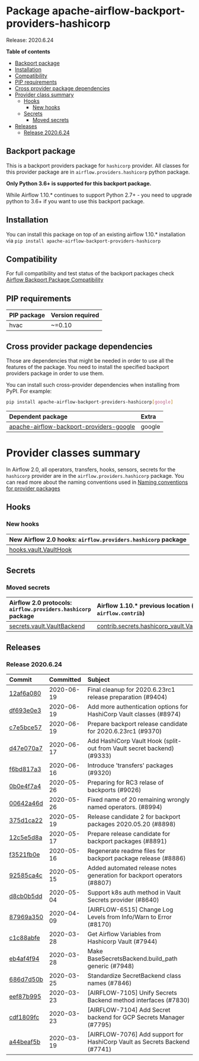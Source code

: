 <!--
 Licensed to the Apache Software Foundation (ASF) under one
 or more contributor license agreements.  See the NOTICE file
 distributed with this work for additional information
 regarding copyright ownership.  The ASF licenses this file
 to you under the Apache License, Version 2.0 (the
 "License"); you may not use this file except in compliance
 with the License.  You may obtain a copy of the License at

   http://www.apache.org/licenses/LICENSE-2.0

 Unless required by applicable law or agreed to in writing,
 software distributed under the License is distributed on an
 "AS IS" BASIS, WITHOUT WARRANTIES OR CONDITIONS OF ANY
 KIND, either express or implied.  See the License for the
 specific language governing permissions and limitations
 under the License.
 -->


# Package apache-airflow-backport-providers-hashicorp

Release: 2020.6.24

**Table of contents**

- [Backport package](#backport-package)
- [Installation](#installation)
- [Compatibility](#compatibility)
- [PIP requirements](#pip-requirements)
- [Cross provider package dependencies](#cross-provider-package-dependencies)
- [Provider class summary](#provider-classes-summary)
    - [Hooks](#hooks)
        - [New hooks](#new-hooks)
    - [Secrets](#secrets)
        - [Moved secrets](#moved-secrets)
- [Releases](#releases)
    - [Release 2020.6.24](#release-2020624)

## Backport package

This is a backport providers package for `hashicorp` provider. All classes for this provider package
are in `airflow.providers.hashicorp` python package.

**Only Python 3.6+ is supported for this backport package.**

While Airflow 1.10.* continues to support Python 2.7+ - you need to upgrade python to 3.6+ if you
want to use this backport package.



## Installation

You can install this package on top of an existing airflow 1.10.* installation via
`pip install apache-airflow-backport-providers-hashicorp`

## Compatibility

For full compatibility and test status of the backport packages check
[Airflow Backport Package Compatibility](https://cwiki.apache.org/confluence/display/AIRFLOW/Backported+providers+packages+for+Airflow+1.10.*+series)

## PIP requirements

| PIP package   | Version required   |
|:--------------|:-------------------|
| hvac          | ~=0.10             |

## Cross provider package dependencies

Those are dependencies that might be needed in order to use all the features of the package.
You need to install the specified backport providers package in order to use them.

You can install such cross-provider dependencies when installing from PyPI. For example:

```bash
pip install apache-airflow-backport-providers-hashicorp[google]
```

| Dependent package                                                                                                  | Extra   |
|:-------------------------------------------------------------------------------------------------------------------|:--------|
| [apache-airflow-backport-providers-google](https://github.com/apache/airflow/tree/master/airflow/providers/google) | google  |

# Provider classes summary

In Airflow 2.0, all operators, transfers, hooks, sensors, secrets for the `hashicorp` provider
are in the `airflow.providers.hashicorp` package. You can read more about the naming conventions used
in [Naming conventions for provider packages](https://github.com/apache/airflow/blob/master/CONTRIBUTING.rst#naming-conventions-for-provider-packages)







## Hooks


### New hooks

| New Airflow 2.0 hooks: `airflow.providers.hashicorp` package                                                      |
|:------------------------------------------------------------------------------------------------------------------|
| [hooks.vault.VaultHook](https://github.com/apache/airflow/blob/master/airflow/providers/hashicorp/hooks/vault.py) |





## Secrets



### Moved secrets

| Airflow 2.0 protocols: `airflow.providers.hashicorp` package                                                             | Airflow 1.10.* previous location (usually `airflow.contrib`)                                                                                   |
|:-------------------------------------------------------------------------------------------------------------------------|:-----------------------------------------------------------------------------------------------------------------------------------------------|
| [secrets.vault.VaultBackend](https://github.com/apache/airflow/blob/master/airflow/providers/hashicorp/secrets/vault.py) | [contrib.secrets.hashicorp_vault.VaultBackend](https://github.com/apache/airflow/blob/v1-10-stable/airflow/contrib/secrets/hashicorp_vault.py) |




## Releases

### Release 2020.6.24

| Commit                                                                                         | Committed   | Subject                                                                   |
|:-----------------------------------------------------------------------------------------------|:------------|:--------------------------------------------------------------------------|
| [12af6a080](https://github.com/apache/airflow/commit/12af6a08009b8776e00d8a0aab92363eb8c4e8b1) | 2020-06-19  | Final cleanup for 2020.6.23rc1 release preparation (#9404)                |
| [df693e0e3](https://github.com/apache/airflow/commit/df693e0e3138f6601c4776cd529d8cb7bcde2f90) | 2020-06-19  | Add more authentication options for HashiCorp Vault classes (#8974)       |
| [c7e5bce57](https://github.com/apache/airflow/commit/c7e5bce57fe7f51cefce4f8a41ce408ac5675d13) | 2020-06-19  | Prepare backport release candidate for 2020.6.23rc1 (#9370)               |
| [d47e070a7](https://github.com/apache/airflow/commit/d47e070a79b574cca043ca9c06f91d47eecb3040) | 2020-06-17  | Add HashiCorp Vault Hook (split-out from Vault secret backend) (#9333)    |
| [f6bd817a3](https://github.com/apache/airflow/commit/f6bd817a3aac0a16430fc2e3d59c1f17a69a15ac) | 2020-06-16  | Introduce &#39;transfers&#39; packages (#9320)                                    |
| [0b0e4f7a4](https://github.com/apache/airflow/commit/0b0e4f7a4cceff3efe15161fb40b984782760a34) | 2020-05-26  | Preparing for RC3 relase of backports (#9026)                             |
| [00642a46d](https://github.com/apache/airflow/commit/00642a46d019870c4decb3d0e47c01d6a25cb88c) | 2020-05-26  | Fixed name of 20 remaining wrongly named operators. (#8994)               |
| [375d1ca22](https://github.com/apache/airflow/commit/375d1ca229464617780623c61c6e8a1bf570c87f) | 2020-05-19  | Release candidate 2 for backport packages 2020.05.20 (#8898)              |
| [12c5e5d8a](https://github.com/apache/airflow/commit/12c5e5d8ae25fa633efe63ccf4db389e2b796d79) | 2020-05-17  | Prepare release candidate for backport packages (#8891)                   |
| [f3521fb0e](https://github.com/apache/airflow/commit/f3521fb0e36733d8bd356123e56a453fd37a6dca) | 2020-05-16  | Regenerate readme files for backport package release (#8886)              |
| [92585ca4c](https://github.com/apache/airflow/commit/92585ca4cb375ac879f4ab331b3a063106eb7b92) | 2020-05-15  | Added automated release notes generation for backport operators (#8807)   |
| [d8cb0b5dd](https://github.com/apache/airflow/commit/d8cb0b5ddb02d194742e374d9ac90dd8231f6e80) | 2020-05-04  | Support k8s auth method in Vault Secrets provider (#8640)                 |
| [87969a350](https://github.com/apache/airflow/commit/87969a350ddd41e9e77776af6d780b31e363eaca) | 2020-04-09  | [AIRFLOW-6515] Change Log Levels from Info/Warn to Error (#8170)          |
| [c1c88abfe](https://github.com/apache/airflow/commit/c1c88abfede7a36c3b1d1b511fbc6c03af46d363) | 2020-03-28  | Get Airflow Variables from Hashicorp Vault (#7944)                        |
| [eb4af4f94](https://github.com/apache/airflow/commit/eb4af4f944c77e67e167bbb6b0a2aaf075a95b50) | 2020-03-28  | Make BaseSecretsBackend.build_path generic (#7948)                        |
| [686d7d50b](https://github.com/apache/airflow/commit/686d7d50bd21622724d6818021355bc6885fd3de) | 2020-03-25  | Standardize SecretBackend class names (#7846)                             |
| [eef87b995](https://github.com/apache/airflow/commit/eef87b9953347a65421f315a07dbef37ded9df66) | 2020-03-23  | [AIRFLOW-7105] Unify Secrets Backend method interfaces (#7830)            |
| [cdf1809fc](https://github.com/apache/airflow/commit/cdf1809fce0e59c8379a799f1738d8d813abbf51) | 2020-03-23  | [AIRFLOW-7104] Add Secret backend for GCP Secrets Manager (#7795)         |
| [a44beaf5b](https://github.com/apache/airflow/commit/a44beaf5bddae2a8de0429af45be5ff78a7d4d4e) | 2020-03-19  | [AIRFLOW-7076] Add support for HashiCorp Vault as Secrets Backend (#7741) |
